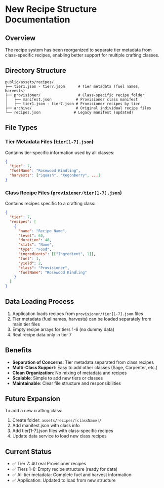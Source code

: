 # New Recipe Structure Documentation

## Overview
The recipe system has been reorganized to separate tier metadata from class-specific recipes, enabling better support for multiple crafting classes.

## Directory Structure
```
public/assets/recipes/
├── tier1.json - tier7.json      # Tier metadata (fuel names, harvests)
├── provisioner/                 # Class-specific recipe folder
│   ├── manifest.json           # Provisioner class manifest
│   ├── tier1.json - tier7.json # Provisioner recipes by tier
├── archive/                    # Original individual recipe files
└── recipes.json               # Legacy manifest (updated)
```

## File Types

### Tier Metadata Files (`tier[1-7].json`)
Contains tier-specific information used by all classes:
```json
{
  "tier": 7,
  "fuelName": "Rosewood Kindling",
  "harvests": ["Squash", "Xegonberry", ...]
}
```

### Class Recipe Files (`provisioner/tier[1-7].json`)
Contains recipes specific to a crafting class:
```json
{
  "tier": 7,
  "recipes": [
    {
      "name": "Recipe Name",
      "level": 60,
      "duration": 48,
      "stats": "None",
      "type": "Food",
      "ingredients": [["Ingredient", 1]],
      "fuel": 1,
      "yield": 2,
      "class": "Provisioner",
      "fuelName": "Rosewood Kindling"
    }
  ]
}
```

## Data Loading Process
1. Application loads recipes from `provisioner/tier[1-7].json` files
2. Tier metadata (fuel names, harvests) can be loaded separately from main tier files
3. Empty recipe arrays for tiers 1-6 (no dummy data)
4. Real recipe data only in tier 7

## Benefits
- **Separation of Concerns**: Tier metadata separated from class recipes
- **Multi-Class Support**: Easy to add other classes (Sage, Carpenter, etc.)
- **Clean Organization**: No mixing of metadata and recipes
- **Scalable**: Simple to add new tiers or classes
- **Maintainable**: Clear file structure and responsibilities

## Future Expansion
To add a new crafting class:
1. Create folder: `assets/recipes/[className]/`
2. Add manifest.json with class info
3. Add tier[1-7].json files with class-specific recipes
4. Update data service to load new class recipes

## Current Status
- ✅ Tier 7: 40 real Provisioner recipes
- ✅ Tiers 1-6: Empty recipe structure (ready for data)
- ✅ All tier metadata: Complete fuel and harvest information
- ✅ Application: Updated to load from new structure
